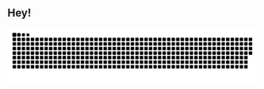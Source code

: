 ## Hey!

![snake svg](https://github.com/m-ipt/m-ipt/blob/output/github-contribution-grid-snake.svg)
